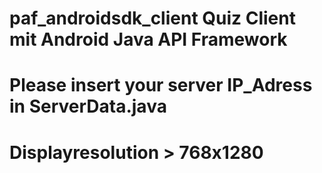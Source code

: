 # paf_androidsdk_client Quiz Client mit Android Java API Framework

# Please insert your server IP_Adress in ServerData.java

# Displayresolution > 768x1280